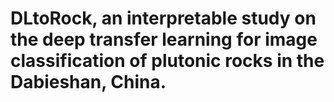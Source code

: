# DLtoRock, an interpretable study on the deep transfer learning for image classification of plutonic rocks in the Dabieshan, China.
